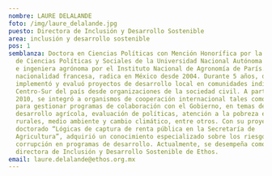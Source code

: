 ```yaml
---
nombre: LAURE DELALANDE
foto: /img/laure_delalande.jpg
puesto: Directora de Inclusión y Desarrollo Sostenible
area: inclusión y desarrollo sostenible
pos: 1
semblanza: Doctora en Ciencias Políticas con Mención Honorífica por la Facultad
  de Ciencias Políticas y Sociales de la Universidad Nacional Autónoma de México
  e ingeniera agrónoma por el Instituto Nacional de Agronomía de París. De
  nacionalidad francesa, radica en México desde 2004. Durante 5 años, diseñó,
  implementó y evaluó proyectos de desarrollo local en comunidades indígenas del
  Centro-Sur del país desde organizaciones de la sociedad civil. A partir del
  2010, se integró a organismos de cooperación internacional tales como la FAO
  para gestionar programas de colaboración con el Gobierno, en temas de
  desarrollo agrícola, evaluación de políticas, atención a la pobreza en zonas
  rurales, medio ambiente y cambio climático, entre otros. Con su proyecto de
  doctorado “Lógicas de captura de renta pública en la Secretaría de
  Agricultura”, adquirió un conocimiento especializado sobre los riesgos de
  corrupción en programas de desarrollo. Actualmente, se desempeña como
  directora de Inclusión y Desarrollo Sostenible de Ethos.
email: laure.delalande@ethos.org.mx
---
```

